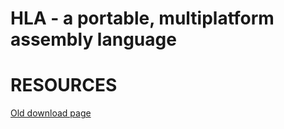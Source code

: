 # HLA - a portable, multiplatform assembly language

# RESOURCES

[Old download page](http://www.plantation-productions.com/Webster/HighLevelAsm/dnld.html)
